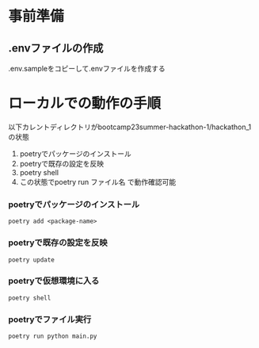 # 事前準備

## .envファイルの作成

.env.sampleをコピーして.envファイルを作成する

# ローカルでの動作の手順

以下カレントディレクトリがbootcamp23summer-hackathon-1/hackathon_1の状態

1. poetryでパッケージのインストール
1. poetryで既存の設定を反映
1. poetry shell
1. この状態でpoetry run ファイル名 で動作確認可能

### poetryでパッケージのインストール

```
poetry add <package-name>
```

### poetryで既存の設定を反映

```
poetry update
``````

### poetryで仮想環境に入る

```
poetry shell
```

### poetryでファイル実行

```
poetry run python main.py 
```